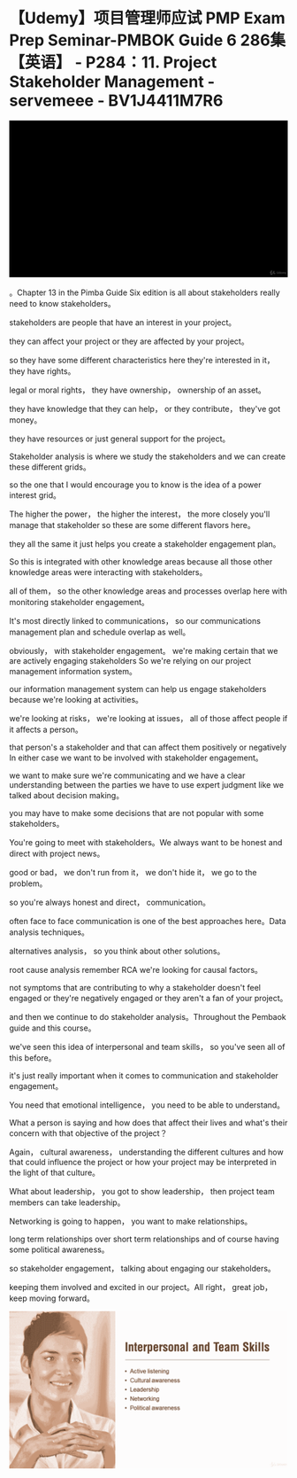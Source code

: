# 【Udemy】项目管理师应试 PMP Exam Prep Seminar-PMBOK Guide 6  286集【英语】 - P284：11. Project Stakeholder Management - servemeee - BV1J4411M7R6

![](img/3f9da307e8ce6ddf258ce8bb62dd16f9_0.png)

。Chapter 13 in the Pimba Guide  Six edition is all about stakeholders really need to know stakeholders。

 stakeholders are people that have an interest in your project。

 they can affect your project or they are affected by your project。

 so they have some different characteristics here they're interested in it， they have rights。

 legal or moral rights， they have ownership， ownership of an asset。

 they have knowledge that they can help， or they contribute， they've got money。

 they have resources or just general support for the project。

Stakeholder analysis is where we study the stakeholders and we can create these different grids。

 so the one that I would encourage you to know is the idea of a power interest grid。

The higher the power， the higher the interest， the more closely you'll manage that stakeholder so these are some different flavors here。

 they all the same it just helps you create a stakeholder engagement plan。

So this is integrated with other knowledge areas because all those other knowledge areas were interacting with stakeholders。

 all of them， so the other knowledge areas and processes overlap here with monitoring stakeholder engagement。

It's most directly linked to communications， so our communications management plan and schedule overlap as well。

 obviously， with stakeholder engagement。 we're making certain that we are actively engaging stakeholders So we're relying on our project management information system。

 our information management system can help us engage stakeholders because we're looking at activities。

 we're looking at risks， we're looking at issues， all of those affect people if it affects a person。

 that person's a stakeholder and that can affect them positively or negatively In either case we want to be involved with stakeholder engagement。

 we want to make sure we're communicating and we have a clear understanding between the parties we have to use expert judgment like we talked about decision making。

 you may have to make some decisions that are not popular with some stakeholders。

You're going to meet with stakeholders。We always want to be honest and direct with project news。

 good or bad， we don't run from it， we don't hide it， we go to the problem。

 so you're always honest and direct， communication。

 often face to face communication is one of the best approaches here。Data analysis techniques。

 alternatives analysis， so you think about other solutions。

 root cause analysis remember RCA we're looking for causal factors。

 not symptoms that are contributing to why a stakeholder doesn't feel engaged or they're negatively engaged or they aren't a fan of your project。

 and then we continue to do stakeholder analysis。Throughout the Pembaok guide and this course。

 we've seen this idea of interpersonal and team skills， so you've seen all of this before。

 it's just really important when it comes to communication and stakeholder engagement。

You need that emotional intelligence， you need to be able to understand。

What a person is saying and how does that affect their lives and what's their concern with that objective of the project？

Again， cultural awareness， understanding the different cultures and how that could influence the project or how your project may be interpreted in the light of that culture。

What about leadership， you got to show leadership， then project team members can take leadership。

Networking is going to happen， you want to make relationships。

 long term relationships over short term relationships and of course having some political awareness。

 so stakeholder engagement， talking about engaging our stakeholders。

 keeping them involved and excited in our project。All right， great job， keep moving forward。



![](img/3f9da307e8ce6ddf258ce8bb62dd16f9_2.png)